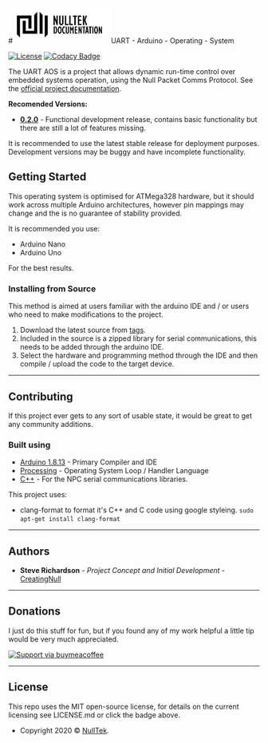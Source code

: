 #![NullTek Documentation](resources/NullTekDocumentationLogo.png)UART - Arduino - Operating - System

[![License](http://img.shields.io/:license-mit-blue.svg?style=flat-square)](LICENSE.md)
[![Codacy Badge](https://app.codacy.com/project/badge/Grade/29433b61b58d4841b29bf7957f6eb0e7)](https://www.codacy.com/gh/CreatingNull/UART-Arduino-Operating-System/dashboard?utm_source=github.com&amp;utm_medium=referral&amp;utm_content=CreatingNull/UART-Arduino-Operating-System&amp;utm_campaign=Badge_Grade)

The UART AOS is a project that allows dynamic run-time control over embedded systems operation, 
using the Null Packet Comms Protocol. 
See the [official project documentation](https://nulltek.xyz/wiki/doku.php?id=uart_aos).

**Recomended Versions:**

*   **[0.2.0](https://github.com/CreatingNull/UART-Arduino-Operating-System/releases/tag/0.2.0)** - Functional development release, contains basic functionality but there are still a lot of features missing. 

It is recommended to use the latest stable release for deployment purposes. 
Development versions may be buggy and have incomplete functionality. 

## Getting Started

This operating system is optimised for ATMega328 hardware, but it should work across multiple Arduino architectures, however pin mappings may change and the is no guarantee of stability provided.

It is recommended you use:
*   Arduino Nano
*   Arduino Uno 

For the best results.

### Installing from Source

This method is aimed at users familiar with the arduino IDE and / or users who need to make modifications to the project.

1.  Download the latest source from [tags](https://github.com//CreatingNull/UART-Arduino-Operating-System/tags).
2.  Included in the source is a zipped library for serial communications, this needs to be added through the arduino IDE. 
3.  Select the hardware and programming method through the IDE and then compile / upload the code to the target device. 

***

## Contributing

If this project ever gets to any sort of usable state, it would be great to get any community additions.

### Built using

*   [Arduino 1.8.13](https://github.com/arduino/Arduino) - Primary Compiler and IDE
*   [Processing](https://processing.org/) - Operating System Loop / Handler Language
*   [C++](https://isocpp.org/) - For the NPC serial communications libraries.

This project uses: 

*   clang-format to format it's C++ and C code using google styleing.
    ``` sudo apt-get install clang-format ```

***

## Authors

*   **Steve Richardson** - *Project Concept and Initial Development* - [CreatingNull](https://github.com/CreatingNull)

***

## Donations

I just do this stuff for fun, but if you found any of my work helpful a little tip would be very much appreciated. 

[![Support via buymeacoffee](https://www.buymeacoffee.com/assets/img/custom_images/orange_img.png)](https://www.buymeacoffee.com/nulltek)

***

## License

This repo uses the MIT open-source license, for details on the current licensing see LICENSE.md or click the badge above. 
*   Copyright 2020 © <a href="https://nulltek.xyz" target="_blank">NullTek</a>.